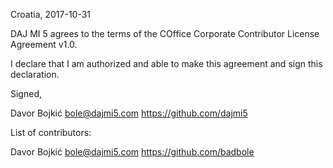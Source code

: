 Croatia, 2017-10-31

DAJ MI 5 agrees to the terms of the COffice Corporate Contributor License
Agreement v1.0.

I declare that I am authorized and able to make this agreement and sign this
declaration.

Signed,

Davor Bojkić bole@dajmi5.com https://github.com/dajmi5

List of contributors:

Davor Bojkić bole@dajmi5.com https://github.com/badbole